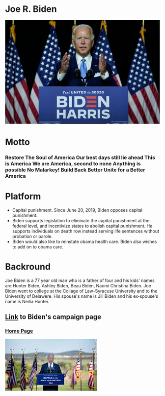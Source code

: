 
# Joe R. Biden
![Biden](/biden.jpeg)

# Motto
### Restore The Soul of America Our best days still lie ahead This is America We are America, second to none Anything is possible No Malarkey! Build Back Better Unite for a Better America
# Platform 
   * Capital punishment. Since June 20, 2019, Biden opposes capital punishment. 
   * Biden supports legislation to eliminate the capital punishment at the federal level, and incentivize states to abolish capital punishment. He supports individuals on death row instead serving life sentences without probation or parole. 
   * Biden would also like to reinstate obama health care. Biden also wishes to add on to obama care. 
# Backround
Joe Biden is a 77 year old man who is a father of four and his kids' names are Hunter Biden, Ashley Biden, Beau Biden, Naomi Christina Biden. Joe Biden went to college at the Collage of Law-Syracuse University and to the University of Delawere. His spouse's name is Jill Biden and his ex-spouse's name is Neilia Hunter.
## [Link](https://joebiden.com/#) to Biden's campaign page
 
### [Home Page](/README.md)
![JOE](/JOE.jpeg)
